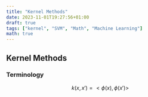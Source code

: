 ```yaml
---
title: "Kernel Methods"
date: 2023-11-01T19:27:56+01:00
draft: true
tags: ["kernel", "SVM", "Math", "Machine Learning"]
math: true
---
```


## Kernel Methods

### Terminology

$$k(x,x\prime) = <\phi(x), \phi(x\prime)>$$
